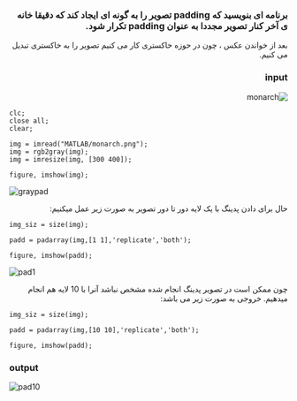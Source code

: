 <div dir="rtl">
  
### برنامه ای بنویسید که padding تصویر را به گونه ای ایجاد کند که دقیقا خانه ی آخر کنار تصویر مجددا به عنوان padding تکرار شود.
  بعد از خواندن عکس ، چون در حوزه خاکستری کار می کنیم تصویر را به خاکستری تبدیل می کنیم.
  </br>
  ### input
  
  ![monarch](https://github.com/semnan-university-ai/image-processing-class-002/blob/main/exercises/eveaskari/Exc%2002/monarch.png)
  </br>
  
 <div dir="ltr">
  
  ```
  clc;
close all;
clear;

img = imread("MATLAB/monarch.png");
img = rgb2gray(img);
img = imresize(img, [300 400]);

figure, imshow(img);

  ```
![graypad](https://github.com/semnan-university-ai/image-processing-class-002/blob/main/exercises/eveaskari/Exc%2002/graypad.JPG)
  </div> 
 حال برای دادن پدینگ با یک لایه دور تا دور تصویر به صورت زیر عمل میکنیم:
  <div dir="ltr">
  
  ```
  img_siz = size(img);

padd = padarray(img,[1 1],'replicate','both');

figure, imshow(padd);
  ```
![pad1](https://github.com/semnan-university-ai/image-processing-class-002/blob/main/exercises/eveaskari/Exc%2002/pad1.JPG)
  </div> 
 
 چون ممکن است در تصویر پدینگ انجام شده مشخص نباشد آنرا با 10 لایه هم انجام میدهیم. خروجی به صورت زیر می باشد:
  
  <div dir="ltr">
  
  ```
  img_siz = size(img);

padd = padarray(img,[10 10],'replicate','both');

figure, imshow(padd);
  ```
### output
  
![pad10](https://github.com/semnan-university-ai/image-processing-class-002/blob/main/exercises/eveaskari/Exc%2002/pad10.JPG)
  </div> 
 
 
  </div>
